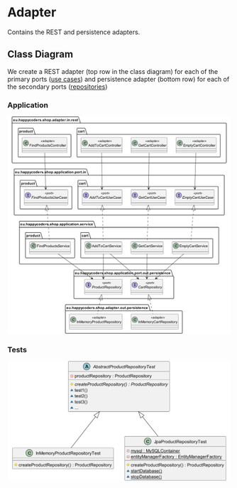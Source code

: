 # Adapter

Contains the REST and persistence adapters.

## Class Diagram

We create a REST adapter (top row in the class diagram) for each of the primary
ports ([use cases](../application/src/main/kotlin/com/yonatankarp/shop/application/port/usecase))
and persistence adapter (bottom row) for each of the secondary ports
([repositories](../application/src/main/kotlin/com/yonatankarp/shop/application/port/out/persistence))

### Application

![adapters class diagram](etc/adapters-class-diagram.png)

### Tests

![tests class diagram](etc/test-class-diagram.png)
